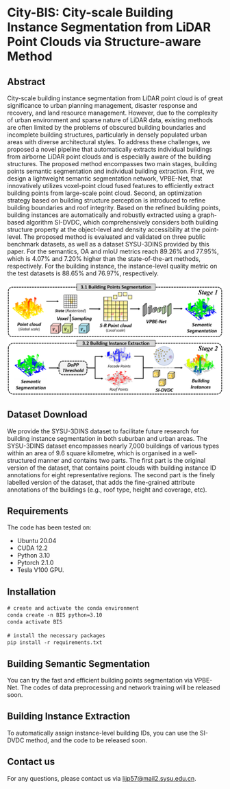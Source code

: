 # City-BIS: City-scale Building Instance Segmentation from LiDAR Point Clouds via Structure-aware Method

## Abstract
City-scale building instance segmentation from LiDAR point cloud is of great significance to urban planning management, disaster response and recovery, and land resource management. However, due to the complexity of urban environment and sparse nature of LiDAR data, existing methods are often limited by the problems of obscured building boundaries and incomplete building structures, particularly in densely populated urban areas with diverse architectural styles. To address these challenges, we proposed a novel pipeline that automatically extracts individual buildings from airborne LiDAR point clouds and is especially aware of the building structures. The proposed method encompasses two main stages, building points semantic segmentation and individual building extraction. First, we design a lightweight semantic segmentation network, VPBE-Net, that innovatively utilizes voxel-point cloud fused features to efficiently extract building points from large-scale point cloud. Second, an optimization strategy based on building structure perception is introduced to refine building boundaries and roof integrity. Based on the refined building points, building instances are automatically and robustly extracted using a graph-based algorithm SI-DVDC, which comprehensively considers both building structure property at the object-level and density accessibility at the point-level. The proposed method is evaluated and validated on three public benchmark datasets, as well as a dataset SYSU-3DINS provided by this paper. For the semantics, OA and mIoU metrics reach 89.26% and 77.95%, which is 4.07% and 7.20% higher than the state-of-the-art methods, respectively. For the building instance, the instance-level quality metric on the test datasets is 88.65% and 76.97%, respectively. 

 ![overview](fig/pipeline.png)

## Dataset Download
We provide the SYSU-3DINS dataset to facilitate future research for building instance segmentation in both suburban and urban areas. The SYSU-3DINS dataset encompasses nearly 7,000 buildings of various types within an area of 9.6 square kilometre, which is organised in a well-structured manner and contains two parts. The first part is the original version of the dataset, that contains point clouds with building instance ID annotations for eight representative regions. The second part is the finely labelled version of the dataset, that adds the fine-grained attribute annotations of the buildings (e.g., roof type, height and coverage, etc).

## Requirements
The code has been tested on:
- Ubuntu 20.04
- CUDA 12.2
- Python 3.10
- Pytorch 2.1.0
- Tesla V100 GPU.

## Installation
  ```
  # create and activate the conda environment
  conda create -n BIS python=3.10
  conda activate BIS

  # install the necessary packages
  pip install -r requirements.txt
  ```

## Building Semantic Segmentation
  You can try the fast and efficient building points segmentation via VPBE-Net. The codes of data preprocessing and network training will be released soon.

## Building Instance Extraction
  To automatically assign instance-level building IDs, you can use the SI-DVDC method, and the code to be released soon.

## Contact us
  For any questions, please contact us via lijp57@mail2.sysu.edu.cn.


